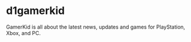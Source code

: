 # d1gamerkid
GamerKid is all about the latest news, updates and games for PlayStation, Xbox, and PC.
